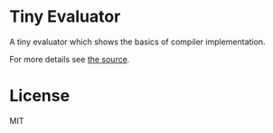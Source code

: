 # Tiny Evaluator

A tiny evaluator which shows the basics of compiler implementation.

For more details see [the source](./tiny.js).

# License

MIT
